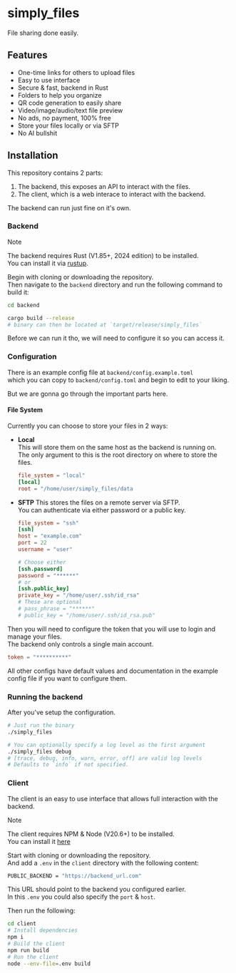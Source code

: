 # simply_files

File sharing done easily.

## Features
- One-time links for others to upload files
- Easy to use interface
- Secure & fast, backend in Rust
- Folders to help you organize
- QR code generation to easily share
- Video/image/audio/text file preview
- No ads, no payment, 100% free
- Store your files locally or via SFTP
- No AI bullshit

## Installation

This repository contains 2 parts:
1. The backend, this exposes an API to interact with the files.  
2. The client, which is a web interace to interact with the backend.

The backend can run just fine on it's own.

### Backend

> [!NOTE]  
> The backend requires Rust (V1.85+, 2024 edition) to be installed.  
> You can install it via [rustup](https://rustup.rs/).  

Begin with cloning or downloading the repository.  
Then navigate to the `backend` directory and run the following command to build it:

```bash
cd backend

cargo build --release
# binary can then be located at `target/release/simply_files`
```

Before we can run it tho, we will need to configure it so you can access it.

### Configuration

There is an example config file at `backend/config.example.toml`  
which you can copy to `backend/config.toml` and begin to edit to your liking.  

But we are gonna go through the important parts here.  

#### File System

Currently you can choose to store your files in 2 ways:
- **Local**  
    This will store them on the same host as the backend is running on.  
    The only argument to this is the root directory on where to store the files.  
    ```toml
    file_system = "local"
    [local]
    root = "/home/user/simply_files/data
    ```
- **SFTP**
    This stores the files on a remote server via SFTP.  
    You can authenticate via either password or a public key.  
    ```toml
    file_system = "ssh"
    [ssh]
    host = "example.com"
    port = 22
    username = "user"

    # Choose either
    [ssh.password]
    password = "******"
    # or
    [ssh.public_key]
    private_key = "/home/user/.ssh/id_rsa"
    # These are optional 
    # pass_phrase = "******"
    # public_key = "/home/user/.ssh/id_rsa.pub"
    ```
Then you will need to configure the token that you will use to login and manage your files.  
The backend only controls a single main account.  

```toml
token = "**********"
```

All other configs have default values and documentation in the example config file if you want to configure them.  

### Running the backend

After you've setup the configuration.  

```bash
# Just run the binary
./simply_files

# You can optionally specify a log level as the first argument
./simply_files debug
# [trace, debug, info, warn, error, off] are valid log levels
# Defaults to `info` if not specified.
```

### Client

The client is an easy to use interface that allows full interaction with the backend.  

> [!NOTE]  
> The client requires NPM & Node (V20.6+) to be installed.  
> You can install it [here](https://nodejs.org/en/download)  

Start with cloning or downloading the repository.  
And add a `.env` in the `client` directory with the following content:

```sh
PUBLIC_BACKEND = "https://backend_url.com"
```

This URL should point to the backend you configured earlier.  
In this `.env` you could also specify the `port` & `host`.  

Then run the following:

```bash
cd client
# Install dependencies
npm i
# Build the client
npm run build
# Run the client
node --env-file=.env build
```
